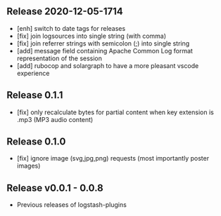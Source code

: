 ## Release 2020-12-05-1714
- [enh] switch to date tags for releases
- [fix] join logsources into single string (with comma)
- [fix] join referrer strings with semicolon (;) into single string
- [add] message field containing Apache Common Log format representation of the session
- [add] rubocop and solargraph to have a more pleasant vscode experience

## Release 0.1.1
- [fix] only recalculate bytes for partial content when key extension is .mp3 (MP3 audio content)

## Release 0.1.0
- [fix] ignore image (svg,jpg,png) requests (most importantly poster images)

## Release v0.0.1 - 0.0.8
- Previous releases of logstash-plugins
